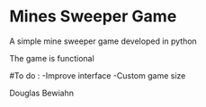 # Mines Sweeper Game

A simple mine sweeper game developed in python

The game is functional

#To do :
-Improve interface
-Custom game size


Douglas Bewiahn

